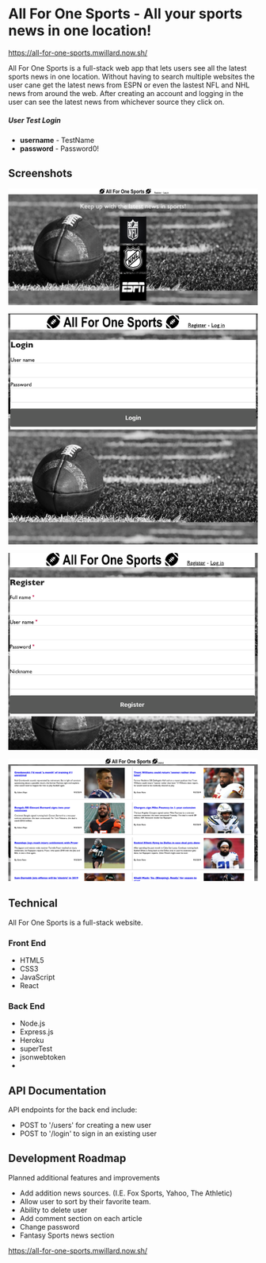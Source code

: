 # All For One Sports - All your sports news in one location!


https://all-for-one-sports.mwillard.now.sh/

All For One Sports is a full-stack web app that lets users see all the latest sports news in one location.  Without having to search multiple websites the user cane get the latest news from ESPN or even the lastest NFL and NHL news from around the web.  After creating an account and logging in the user can see the latest news from whichever source they click on. 

##### User Test Login
+ <b>username</b> - TestName
+ <b>password</b> - Password0!


## Screenshots

![Landing page screen shot](https://github.com/MatthewWillard/all-for-one-sports/blob/master/Screenshots/HomePage.png)

![Login page screen shot](https://github.com/MatthewWillard/all-for-one-sports/blob/master/Screenshots/Login.png)

![Register page screen shot](https://github.com/MatthewWillard/all-for-one-sports/blob/master/Screenshots/Register.png)

![NFL news page screen shot](https://github.com/MatthewWillard/all-for-one-sports/blob/master/Screenshots/nflNews.png)


## Technical
All For One Sports is a full-stack website.

<h3>Front End</h3>
<ul>
  <li>HTML5</li>
  <li>CSS3</li>
  <li>JavaScript</li>
  <li>React</li>
</ul>
<h3>Back End</h3>
<ul>
  <li>Node.js</li>
  <li>Express.js</li>
  <li>Heroku</li>
  <li>superTest</li>
  <li>jsonwebtoken<li>
</ul>

## API Documentation
API endpoints for the back end include:
* POST to '/users' for creating a new user
* POST to '/login' to sign in an existing user

## Development Roadmap
Planned additional features and improvements
* Add addition news sources. (I.E. Fox Sports, Yahoo, The Athletic)
* Allow user to sort by their favorite team. 
* Ability to delete user
* Add comment section on each article
* Change password
* Fantasy Sports news section


https://all-for-one-sports.mwillard.now.sh/

